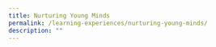 ```yaml
---
title: Nurturing Young Minds
permalink: /learning-experiences/nurturing-young-minds/
description: ""
---
```

